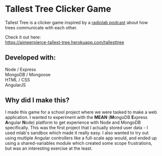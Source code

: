 # Tallest Tree Clicker Game
Tallest Tree is a clicker game inspired by a [radiolab podcast](http://www.radiolab.org/story/from-tree-to-shining-tree/) about how trees communicate with each other.  

Check it out here:  
https://aimeerpierce-tallest-tree.herokuapp.com/tallesttree

## Developed with:  
Node / Express  
MongoDB / Mongoose  
HTML / CSS  
AngularJS  

## Why did I make this?
I made this game for a school project where we were tasked to make a web application.
I wanted to experiment with the **MEAN** (**M**ongoDB **E**xpress **A**ngular **N**ode) platform to get experience with Node and MongoDB specifically.
This was the first project that I actually stored user data - I used mlab's sandbox which made it really easy. 
I also wanted to try out using multiple Angular controllers like a full-scale app would, and ended up using a shared-variables module which created some scope frustrations, but was an interesting exercise at the least. 

